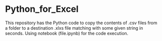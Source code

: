 # Python_for_Excel
This repository has the Python code to copy the contents of .csv files from a folder to a destination .xlxs file matching with some given string in seconds. Using notebook (file.ipynb) for the code execution.
